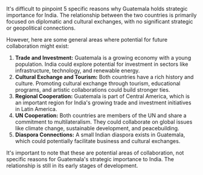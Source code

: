 It's difficult to pinpoint 5 specific reasons why Guatemala holds strategic importance for India. The relationship between the two countries is primarily focused on diplomatic and cultural exchanges, with no significant strategic or geopolitical connections.  

However, here are some general areas where potential for future collaboration might exist: 

1. **Trade and Investment:** Guatemala is a growing economy with a young population. India could explore potential for investment in sectors like infrastructure, technology, and renewable energy. 
2. **Cultural Exchange and Tourism:** Both countries have a rich history and culture.  Promoting cultural exchange through tourism, educational programs, and artistic collaborations could build stronger ties.
3. **Regional Cooperation:** Guatemala is part of Central America, which is an important region for India's growing trade and investment initiatives in Latin America. 
4. **UN Cooperation:** Both countries are members of the UN and share a commitment to multilateralism. They could collaborate on global issues like climate change, sustainable development, and peacebuilding.
5. **Diaspora Connections:** A small Indian diaspora exists in Guatemala, which could potentially facilitate business and cultural exchanges. 

It's important to note that these are potential areas of collaboration, not specific reasons for Guatemala's strategic importance to India. The relationship is still in its early stages of development. 
